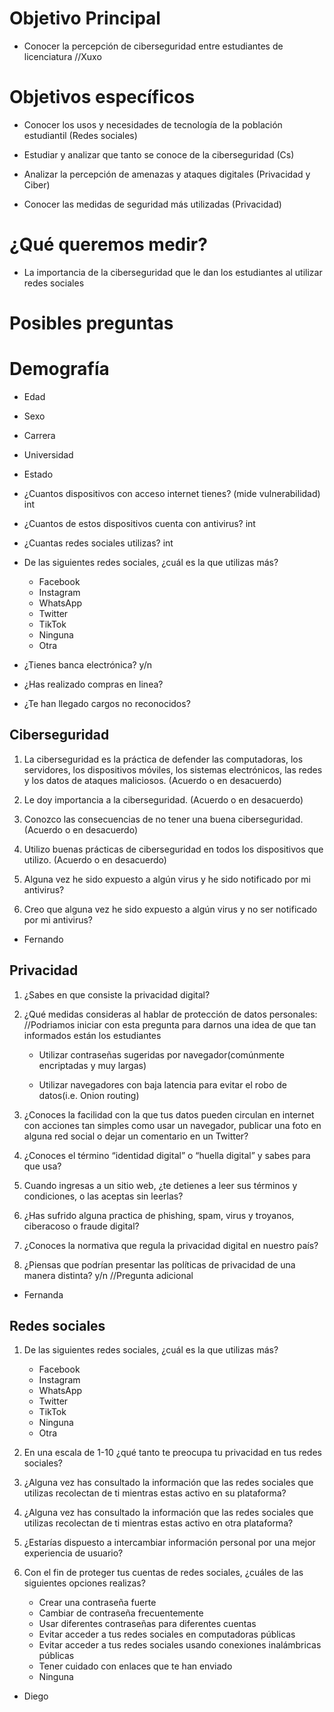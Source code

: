 # Objetivo Principal


- Conocer la percepción de ciberseguridad entre estudiantes de licenciatura //Xuxo


# Objetivos específicos 

- Conocer los usos y necesidades de tecnología de la población estudiantil (Redes sociales)

- Estudiar y analizar que tanto se conoce de la ciberseguridad (Cs)

- Analizar la percepción de amenazas y ataques digitales (Privacidad y Ciber)

- Conocer las medidas de seguridad más utilizadas (Privacidad)

# ¿Qué queremos medir?

- La importancia de la ciberseguridad que le dan los estudiantes al utilizar redes sociales

# Posibles preguntas

# Demografía 

- Edad
- Sexo
- Carrera
- Universidad
- Estado

- ¿Cuantos dispositivos con acceso internet tienes? (mide vulnerabilidad) int
- ¿Cuantos de estos dispositivos cuenta con antivirus? int
- ¿Cuantas redes sociales utilizas? int
- De las siguientes redes sociales, ¿cuál es la que utilizas más?

    - Facebook
    - Instagram
    - WhatsApp 
    - Twitter 
    - TikTok 
    - Ninguna
    - Otra
 
- ¿Tienes banca electrónica? y/n
- ¿Has realizado compras en linea?
- ¿Te han llegado cargos no reconocidos?

## Ciberseguridad

1. La ciberseguridad es la práctica de defender las computadoras, los servidores, los dispositivos móviles, los sistemas electrónicos, las redes y los datos de ataques maliciosos. (Acuerdo o en desacuerdo)

2. Le doy importancia a la ciberseguridad. (Acuerdo o en desacuerdo)

3. Conozco las consecuencias de no tener una buena ciberseguridad. (Acuerdo o en desacuerdo)

4. Utilizo buenas prácticas de ciberseguridad en todos los dispositivos que utilizo. (Acuerdo o en desacuerdo)

5. Alguna vez he sido expuesto a algún virus y he sido notificado por mi antivirus?

6. Creo que alguna vez he sido expuesto a algún virus y no ser notificado por mi antivirus?

- Fernando

## Privacidad

1. ¿Sabes en que consiste la privacidad digital?

1. ¿Qué medidas consideras al hablar de protección de datos personales: //Podriamos iniciar con esta pregunta para darnos una idea de que tan informados están los estudiantes

   - Utilizar contraseñas sugeridas por navegador(comúnmente encriptadas y muy largas)

   - Utilizar navegadores con baja latencia para evitar el robo de datos(i.e. Onion routing)

2. ¿Conoces la facilidad con la que tus datos pueden circulan en internet con acciones tan simples como usar un navegador, publicar una foto en alguna red social o dejar un comentario en un Twitter?

3. ¿Conoces el término “identidad digital” o “huella digital” y sabes para que usa?

4. Cuando ingresas a un sitio web, ¿te detienes a leer sus términos y condiciones, o las aceptas sin leerlas?

5. ¿Has sufrido alguna practica de phishing, spam, virus y troyanos, ciberacoso o fraude digital?

6. ¿Conoces la normativa que regula la privacidad digital en nuestro país?

7. ¿Piensas que podrían presentar las políticas de privacidad de una manera distinta? y/n //Pregunta adicional





- Fernanda


## Redes sociales
1. De las siguientes redes sociales, ¿cuál es la que utilizas más?

    - Facebook
    - Instagram
    - WhatsApp 
    - Twitter 
    - TikTok 
    - Ninguna
    - Otra

2. En una escala de 1-10 ¿qué tanto te preocupa tu privacidad en tus redes sociales? 

3. ¿Alguna vez has consultado la información que las redes sociales que utilizas recolectan de ti mientras estas activo en su plataforma? 

4. ¿Alguna vez has consultado la información que las redes sociales que utilizas recolectan de ti mientras estas activo en otra plataforma?  

5. ¿Estarías dispuesto a intercambiar información personal por una mejor experiencia de usuario? 

6. Con el fin de proteger tus cuentas de redes sociales, ¿cuáles de las siguientes opciones realizas?

    - Crear una contraseña fuerte
    - Cambiar de contraseña frecuentemente 
    - Usar diferentes contraseñas para diferentes cuentas
    - Evitar acceder a tus redes sociales en computadoras públicas
    - Evitar acceder a tus redes sociales usando conexiones inalámbricas públicas 
    - Tener cuidado con enlaces que te han enviado 
    - Ninguna 


- Diego
